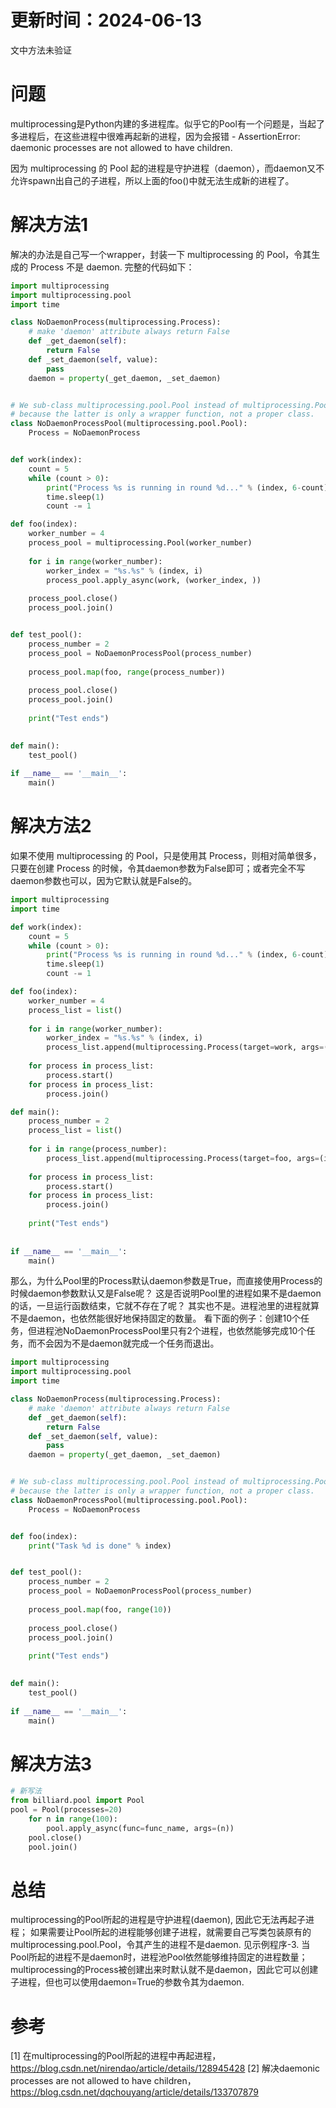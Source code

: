 # 更新时间：2024-06-13

文中方法未验证

# 问题

multiprocessing是Python内建的多进程库。似乎它的Pool有一个问题是，当起了多进程后，在这些进程中很难再起新的进程，因为会报错 - AssertionError: daemonic processes are not allowed to have children.

因为 multiprocessing 的 Pool 起的进程是守护进程（daemon），而daemon又不允许spawn出自己的子进程，所以上面的foo()中就无法生成新的进程了。

# 解决方法1

解决的办法是自己写一个wrapper，封装一下 multiprocessing 的 Pool，令其生成的 Process 不是 daemon. 完整的代码如下：

```python
import multiprocessing
import multiprocessing.pool
import time

class NoDaemonProcess(multiprocessing.Process):
    # make 'daemon' attribute always return False
    def _get_daemon(self):
        return False
    def _set_daemon(self, value):
        pass
    daemon = property(_get_daemon, _set_daemon)


# We sub-class multiprocessing.pool.Pool instead of multiprocessing.Pool
# because the latter is only a wrapper function, not a proper class.
class NoDaemonProcessPool(multiprocessing.pool.Pool):
    Process = NoDaemonProcess


def work(index):
    count = 5
    while (count > 0):
        print("Process %s is running in round %d..." % (index, 6-count))
        time.sleep(1)
        count -= 1

def foo(index):
    worker_number = 4
    process_pool = multiprocessing.Pool(worker_number)
    
    for i in range(worker_number):
        worker_index = "%s.%s" % (index, i)
        process_pool.apply_async(work, (worker_index, ))
        
    process_pool.close()
    process_pool.join()


def test_pool():
    process_number = 2
    process_pool = NoDaemonProcessPool(process_number)
    
    process_pool.map(foo, range(process_number))
    
    process_pool.close()
    process_pool.join()
    
    print("Test ends")
    

def main():
    test_pool()
    
if __name__ == '__main__':
    main()

```

# 解决方法2

如果不使用 multiprocessing 的 Pool，只是使用其 Process，则相对简单很多，只要在创建 Process 的时候，令其daemon参数为False即可；或者完全不写daemon参数也可以，因为它默认就是False的。

```python
import multiprocessing
import time

def work(index):
    count = 5
    while (count > 0):
        print("Process %s is running in round %d..." % (index, 6-count))
        time.sleep(1)
        count -= 1

def foo(index):
    worker_number = 4
    process_list = list()
    
    for i in range(worker_number):
        worker_index = "%s.%s" % (index, i)
        process_list.append(multiprocessing.Process(target=work, args=(worker_index,)))
        
    for process in process_list:
        process.start()
    for process in process_list:
        process.join()

def main():
    process_number = 2
    process_list = list()
    
    for i in range(process_number):
        process_list.append(multiprocessing.Process(target=foo, args=(i,), daemon=False))
    
    for process in process_list:
        process.start()
    for process in process_list:
        process.join()
        
    print("Test ends")
    
    
if __name__ == '__main__':
    main()

```

那么，为什么Pool里的Process默认daemon参数是True，而直接使用Process的时候daemon参数默认又是False呢？
这是否说明Pool里的进程如果不是daemon的话，一旦运行函数结束，它就不存在了呢？
其实也不是。进程池里的进程就算不是daemon，也依然能很好地保持固定的数量。
看下面的例子：创建10个任务，但进程池NoDaemonProcessPool里只有2个进程，也依然能够完成10个任务，而不会因为不是daemon就完成一个任务而退出。

```python
import multiprocessing
import multiprocessing.pool
import time

class NoDaemonProcess(multiprocessing.Process):
    # make 'daemon' attribute always return False
    def _get_daemon(self):
        return False
    def _set_daemon(self, value):
        pass
    daemon = property(_get_daemon, _set_daemon)


# We sub-class multiprocessing.pool.Pool instead of multiprocessing.Pool
# because the latter is only a wrapper function, not a proper class.
class NoDaemonProcessPool(multiprocessing.pool.Pool):
    Process = NoDaemonProcess


def foo(index):
    print("Task %d is done" % index)


def test_pool():
    process_number = 2
    process_pool = NoDaemonProcessPool(process_number)
    
    process_pool.map(foo, range(10))
    
    process_pool.close()
    process_pool.join()
    
    print("Test ends")
    

def main():
    test_pool()
    
if __name__ == '__main__':
    main()


```

# 解决方法3

```python
# 新写法
from billiard.pool import Pool
pool = Pool(processes=20)
    for n in range(100):
        pool.apply_async(func=func_name, args=(n))
    pool.close()
    pool.join()
```

# 总结

multiprocessing的Pool所起的进程是守护进程(daemon), 因此它无法再起子进程；
如果需要让Pool所起的进程能够创建子进程，就需要自己写类包装原有的multiprocessing.pool.Pool，令其产生的进程不是daemon. 见示例程序-3.
当Pool所起的进程不是daemon时，进程池Pool依然能够维持固定的进程数量；
multiprocessing的Process被创建出来时默认就不是daemon，因此它可以创建子进程，但也可以使用daemon=True的参数令其为daemon.

# 参考

[1] 在multiprocessing的Pool所起的进程中再起进程，https://blog.csdn.net/nirendao/article/details/128945428
[2] 解决daemonic processes are not allowed to have children，https://blog.csdn.net/dqchouyang/article/details/133707879